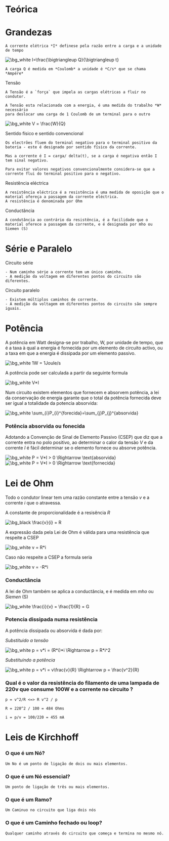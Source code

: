 # Teórica


# Grandezas

    A corrente elétrica *I* definese pela razão entre a carga e a unidade de tempo

<img src="https://latex.codecogs.com/png.image?\dpi{150}&space;\bg_white&space;I=\frac{\bigtriangleup&space;Q}{\bigtriangleup&space;t}" title="\bg_white I=\frac{\bigtriangleup Q}{\bigtriangleup t}" />

    A carga Q é medida em *Coulomb* a unidade é *C/s* que se chama *Ampére*


Tensão

    A Tensão é a `força` que impela as cargas elétricas a fluir no condutor.

    A Tensão esta relacionada com a energia, é uma medida do trabalho *W* necessário
    para deslocar uma carga de 1 Coulomb de um terminal para o outro

<img src="https://latex.codecogs.com/png.image?\dpi{150}&space;\bg_white&space;V&space;=&space;\frac{W}{Q}" title="\bg_white V = \frac{W}{Q}" />

Sentido físico e sentido convencional

    Os electrões fluem do terminal negativo para o terminal positivo da bateria - este é designado por sentido físico da corrente.
    
    Mas a corrente é I = carga/ delta(t), se a carga é negativa então I tem sinal negativo.
    
    Para evitar valores negativos convencionalmente considera-se que a corrente flui do terminal positivo para o negativo.
    
Resistência eléctrica

    A resistência eléctrica é a resistência é uma medida de oposição que o material ofereça a passagem da corrente eléctrica.
    A resistência é denominada por Ohm
    
Conductância
    
    A condutância ao contrário da resistência, é a facilidade que o material oferece a passagem da corrente, e é designada por mho ou Siemen (S)
    
    
# Série e Paralelo

Circuito série

    - Num caminho série a corrente tem um único caminho.
    - A medição da voltagem em diferentes pontos do circuito são diferentes.
    
 Circuito paralelo
 
    - Existem múltiplos caminhos de corrente.
    - A medição da voltagem em diferentes pontos do circuito são sempre iguais.

 
 # Potência
 
 A potência em Watt designa-se por trabalho, W, por unidade de tempo, que é a taxa à qual a energia é fornecida por um elemento de circuito activo, ou a taxa em que a energia é dissipada por um elemento passivo.
 
<img src="https://latex.codecogs.com/png.image?\dpi{150}&space;\bg_white&space;1W&space;=&space;1Joule/s" title="\bg_white 1W = 1Joule/s" /> 
 
 
A potência pode ser calculada a partir da seguinte formula

<img src="https://latex.codecogs.com/png.image?\dpi{150}&space;\bg_white&space;V*I" title="\bg_white V*I" />


Num circuito existem elementos que fornecem e absorvem potência, a lei da conservação de energia garante que o total da potência fornecida deve ser igual a totalidade da potencia absorvida:

<img src="https://latex.codecogs.com/png.image?\dpi{150}&space;\bg_white&space;\sum_{i}P_{i}^{forecida}=\sum_{j}P_{j}^{absorvida}" title="\bg_white \sum_{i}P_{i}^{forecida}=\sum_{j}P_{j}^{absorvida}" />

### Potência absorvida ou fonecida

 
Adotando a Convenção de Sinal de Elemento Passivo (CSEP) que diz que a corrente entra no polo positivo, ao determinar o calor da tensão *V* e da corrente *I* é fácil determinar se o elemento fornece ou absorve potência.

<img src="https://latex.codecogs.com/png.image?\dpi{150}&space;\bg_white&space;P&space;=&space;V*I&space;>&space;0&space;\Rightarrow&space;\text{absorvida}" title="\bg_white P = V*I > 0 \Rightarrow \text{absorvida}" /> 
<img src="https://latex.codecogs.com/png.image?\dpi{150}&space;\bg_white&space;P&space;=&space;V*I&space;>&space;0&space;\Rightarrow&space;\text{fornecida}" title="\bg_white P = V*I > 0 \Rightarrow \text{fornecida}" />


# Lei de Ohm


Todo o condutor linear tem uma razão constante entre a tensão *v* e a corrente *i* que o atravessa.

A constante de proporcionalidade é a resisência *R*

<img src="https://latex.codecogs.com/png.image?\dpi{150}&space;\bg_white&space;\frac{v}{i}&space;=&space;R" title="\bg_black \frac{v}{i} = R" />

A expressão dada pela Lei de Ohm é válida para uma resistência que respeite a CSEP

<img src="https://latex.codecogs.com/png.image?\dpi{150}&space;\bg_white&space;v&space;=&space;R*i" title="\bg_white v = R*i" />

Caso não respeite a CSEP a formula seria

<img src="https://latex.codecogs.com/png.image?\dpi{150}&space;\bg_white&space;v&space;=&space;-R*i" title="\bg_white v = -R*i" />

### Conductância

A lei de Ohm também se aplica a conductância, e é medida em *mho* ou *Siemen* (S)

<img src="https://latex.codecogs.com/png.image?\dpi{150}&space;\bg_white&space;\frac{i}{v}&space;=&space;\frac{1}{R}&space;=&space;G" title="\bg_white \frac{i}{v} = \frac{1}{R} = G" />


### Potencia dissipada numa resistência

A potência dissipada ou absorvida é dada por:

*Substituido a tensão*

<img src="https://latex.codecogs.com/png.image?\dpi{150}&space;\bg_white&space;p&space;=&space;v*i&space;=&space;(R*i)*i&space;\Rightarrow&space;&space;p&space;=&space;R*i^2" title="\bg_white p = v*i = (R*i)*i \Rightarrow p = R*i^2" />

*Substituindo a potência*

<img src="https://latex.codecogs.com/png.image?\dpi{150}&space;\bg_white&space;p&space;=&space;v*i&space;=&space;v\frac{v}{R}&space;\Rightarrow&space;p&space;=&space;\frac{v^2}{R}" title="\bg_white p = v*i = v\frac{v}{R} \Rightarrow p = \frac{v^2}{R}" />

### Qual é o valor da resistência do filamento de uma lampada de 220v que consume 100W e a corrente no circuito ?

    p = v^2/R <=> R v^2 / p
    
    R = 220^2 / 100 = 484 Ohms
     
    i = p/v = 100/220 = 455 mA
    
# Leis de Kirchhoff

### O que é um Nó? 
    
    Um No é um ponto de ligação de dois ou mais elementos.

### O que é um Nó essencial?

    Um ponto de ligação de três ou mais elementos.
 
### O que é um Ramo?
    
    Um Caminuo no circuito que liga dois nós
    
### O que é um Caminho fechado ou loop?

    Qualquer caminho através do circuito que começa e termina no mesmo nó.
    

    
    



